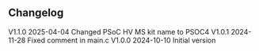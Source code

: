 ## Changelog  
V1.1.0 2025-04-04 Changed PSoC HV MS kit name to PSOC4
V1.0.1 2024-11-28 Fixed comment in main.c
V1.0.0 2024-10-10 Initial version